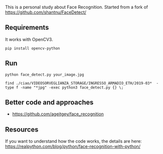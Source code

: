 This is a personal study about Face Recognition.
Started from a fork of https://github.com/shantnu/FaceDetect/

Requirements
-----------
It works with OpenCV3.

````
pip install opencv-python
````

Run
---
`python face_detect.py your_image.jpg`

`find ./ciao/VIDEOSORVEGLIANZA_STORAGE/INGRESSO_ARMADIO_ETH/2019-03*  -type f -name "*jpg" -exec python3 face_detect.py {} \;`

Better code and approaches
--------------------------

- https://github.com/ageitgey/face_recognition

Resources
---------
If you want to understand how the code works, the details are here:
https://realpython.com/blog/python/face-recognition-with-python/
